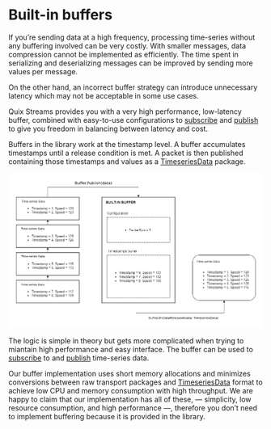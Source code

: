 # Built-in buffers

If you’re sending data at a high frequency, processing time-series without any buffering involved can be very costly. With smaller messages, data compression cannot be implemented as efficiently. The time spent in serializing and deserializing messages can be improved by sending more values per message.

On the other hand, an incorrect buffer strategy can introduce unnecessary latency which may not be acceptable in some use cases.

Quix Streams provides you with a very high performance, low-latency buffer, combined with easy-to-use configurations to [subscribe](../../subscrice/#buffer) and [publish](../../publish/#buffer) to give you freedom in balancing between latency and cost.

Buffers in the library work at the timestamp level. A buffer accumulates timestamps until a release condition is met. A packet is then published containing those timestamps and values as a [TimeseriesData](../../subscribe/#timeseriesdata-format) package.

![High level time-series buffering flow](../images/QuixBuffering.png)

The logic is simple in theory but gets more complicated when trying to miantain high performance and easy interface. The buffer can be used to [subscribe](../../subscribe/#buffer) to and [publish](../../publish/#buffer) time-series data.

Our buffer implementation uses short memory allocations and minimizes conversions between raw transport packages and [TimeseriesData](../../consume/#timeseriesdata-format) format to achieve low CPU and memory consumption with high throughput. We are happy to claim that our implementation has all of these, — simplicity, low resource consumption, and high performance —, therefore you don’t need to implement buffering because it is provided in the library.
